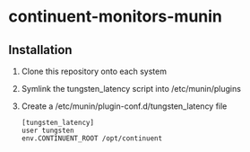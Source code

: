 # continuent-monitors-munin

## Installation

1. Clone this repository onto each system
2. Symlink the tungsten_latency script into /etc/munin/plugins
3. Create a /etc/munin/plugin-conf.d/tungsten_latency file

    ```
    [tungsten_latency]
    user tungsten
    env.CONTINUENT_ROOT /opt/continuent
    ```